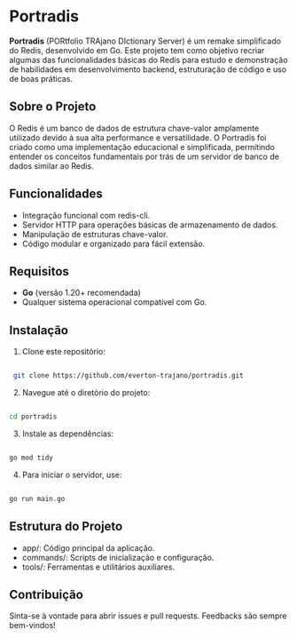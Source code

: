 # Portradis

**Portradis** (PORtfolio TRAjano DIctionary Server) é um remake simplificado do Redis, desenvolvido em Go. Este projeto tem como objetivo recriar algumas das funcionalidades básicas do Redis para estudo e demonstração de habilidades em desenvolvimento backend, estruturação de código e uso de boas práticas.

## Sobre o Projeto

O Redis é um banco de dados de estrutura chave-valor amplamente utilizado devido à sua alta performance e versatilidade. O Portradis foi criado como uma implementação educacional e simplificada, permitindo entender os conceitos fundamentais por trás de um servidor de banco de dados similar ao Redis.

## Funcionalidades

- Integração funcional com redis-cli.
- Servidor HTTP para operações básicas de armazenamento de dados.
- Manipulação de estruturas chave-valor.
- Código modular e organizado para fácil extensão.

## Requisitos

- **Go** (versão 1.20+ recomendada)
- Qualquer sistema operacional compatível com Go.

## Instalação

1. Clone este repositório:
  ```bash

   git clone https://github.com/everton-trajano/portradis.git
```
2. Navegue até o diretório do projeto:
  ```bash

  cd portradis
  ```
3. Instale as dependências:
  ```bash

  go mod tidy
  ```
4. Para iniciar o servidor, use:
  ```bash

  go run main.go
  ```

## Estrutura do Projeto

   * app/: Código principal da aplicação.
   * commands/: Scripts de inicialização e configuração.
   * tools/: Ferramentas e utilitários auxiliares.

## Contribuição

Sinta-se à vontade para abrir issues e pull requests. Feedbacks são sempre bem-vindos!

